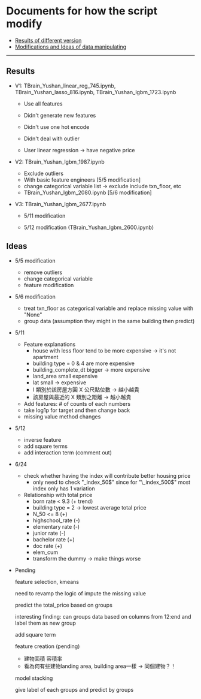 # Documents for how the script modify



* [Results of different version](#Results)
* [Modifications and Ideas of data manipulating](#Ideas)

--------------------------



## Results

* V1: TBrain_Yushan_linear_reg_745.ipynb,  TBrain_Yushan_lasso_816.ipynb, TBrain_Yushan_lgbm_1723.ipynb
  
  * Use all features
  
  * Didn't generate new features
  
  * Didn't use one hot encode
  
  * Didn't deal with outlier
  
  * User linear regression -> have negative price
  
    
  
* V2: TBrain_Yushan_lgbm_1987.ipynb

  * Exclude outliers
  * With basic feature engineers [5/5 modification]
  * change categorical variable list -> exclude include txn_floor, etc
  * TBrain_Yushan_lgbm_2080.ipynb [5/6 modification]

* V3: TBrain_Yushan_lgbm_2677.ipynb

  * 5/11 modification

  * 5/12 modification (TBrain_Yushan_lgbm_2600.ipynb)

    







## Ideas

* 5/5 modification 
  * remove outliers
  * change categorical variable
  * feature modification

* 5/6 modification

  * treat txn_floor as categorical variable and replace missing value with "None"
  * group data (assumption they might in the same building then predict)

* 5/11 

  * Feature explanations
    * house with less floor tend to be more expensive -> it's not apartment
    * building type = 0 & 4  are more expensive
    * building_complete_dt bigger -> more expensive
    * land_area small expensive
    * lat small -> expensive
    * I 類別於該房屋方圓 X 公尺點位數 -> 越小越貴
    * 該房屋與最近的 X 類別之距離 -> 越小越貴
  * Add features: # of counts of each numbers
  * take log1p for target and then change back
  * missing value method changes

* 5/12

  * inverse feature
  * add square terms
  * add interaction term (comment out)




* 6/24
  * check whether having the index will contribute better housing price
    * only need to check "\_index_50$" since for "\_index_500$" most index only has 1 variation
  * Relationship with total price
    * born rate < 9.3 (+ trend)
    * building type = 2 -> lowest average total price
    * N_50 <= 8 (+)
    * highschool_rate (-)
    * elementary rate (-)
    * junior rate (-)
    * bachelor rate (+)
    * doc rate (+)
    * elem_cum
    * transform the dummy -> make things worse

    

* Pending

  feature selection, kmeans

  need to revamp the logic of impute the missing value 

  predict the total_price based on groups

  interesting finding: can groups data based on columns from 12:end and label them as new group

  add square term

  feature creation (pending)

  - 建物面積 容積率
  - 看為何有些建物landing area, building area一樣 -> 同個建物？！

  model stacking

  give label of each groups and predict by groups